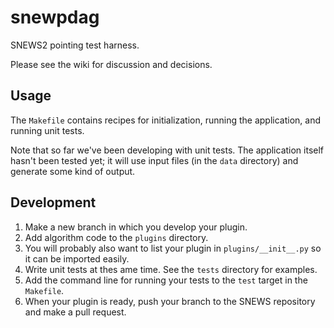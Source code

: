 # snewpdag

SNEWS2 pointing test harness.

Please see the wiki for discussion and decisions.

## Usage

The `Makefile` contains recipes for initialization, running the
application, and running unit tests.

Note that so far we've been developing with unit tests.
The application itself hasn't been tested yet; it will use input
files (in the `data` directory) and generate some kind of output.

## Development

1. Make a new branch in which you develop your plugin.
1. Add algorithm code to the `plugins` directory.
1. You will probably also want to list your plugin in
   `plugins/__init__.py` so it can be imported easily.
1. Write unit tests at thes ame time.  See the `tests` directory for examples.
1. Add the command line for running your tests to the `test` target
   in the `Makefile`.
1. When your plugin is ready, push your branch to the SNEWS repository
   and make a pull request.

